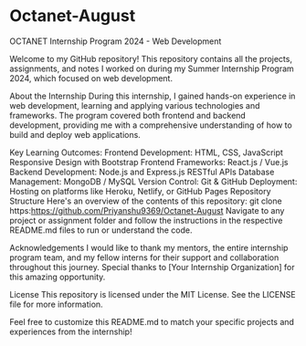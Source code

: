 # Octanet-August
OCTANET Internship Program 2024 - Web Development

Welcome to my GitHub repository! This repository contains all the projects, assignments, and notes I worked on during my Summer Internship Program 2024, which focused on web development.

About the Internship During this internship, I gained hands-on experience in web development, learning and applying various technologies and frameworks. The program covered both frontend and backend development, providing me with a comprehensive understanding of how to build and deploy web applications.

Key Learning Outcomes: Frontend Development: HTML, CSS, JavaScript Responsive Design with Bootstrap Frontend Frameworks: React.js / Vue.js Backend Development: Node.js and Express.js RESTful APIs Database Management: MongoDB / MySQL Version Control: Git & GitHub Deployment: Hosting on platforms like Heroku, Netlify, or GitHub Pages Repository Structure Here's an overview of the contents of this repository:
git clone https:https://github.com/Priyanshu9369/Octanet-August Navigate to any project or assignment folder and follow the instructions in the respective README.md files to run or understand the code.

Acknowledgements I would like to thank my mentors, the entire internship program team, and my fellow interns for their support and collaboration throughout this journey. Special thanks to [Your Internship Organization] for this amazing opportunity.

License This repository is licensed under the MIT License. See the LICENSE file for more information.

Feel free to customize this README.md to match your specific projects and experiences from the internship!
